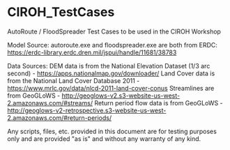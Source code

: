# CIROH_TestCases
AutoRoute  / FloodSpreader Test Cases to be used in the CIROH Workshop

Model Source:
    autoroute.exe and floodspreader.exe are both from ERDC: https://erdc-library.erdc.dren.mil/jspui/handle/11681/38783

Data Sources:
    DEM data is from the National Elevation Dataset (1/3 arc second) - https://apps.nationalmap.gov/downloader/
    Land Cover data is from the National Land Cover Database 2011 - https://www.mrlc.gov/data/nlcd-2011-land-cover-conus
    Streamlines are from GeoGLoWS - http://geoglows-v2.s3-website-us-west-2.amazonaws.com/#streams/
    Return period flow data is from GeoGLoWS - http://geoglows-v2-retrospective.s3-website-us-west-2.amazonaws.com/#return-periods/


Any scripts, files, etc. provided in this document are for testing purposes only and are provided "as is" and without any warranty of any kind.
